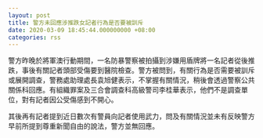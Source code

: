 ```yaml
---
layout: post
title: 警方未回應涉推跌女記者行為是否要被訓斥
date: 2020-03-09 18:45:44.000000000 +08:00
categories: rss
---
```


警方昨晚於將軍澳行動期間，一名防暴警察被拍攝到涉嫌用盾牌將一名記者從後推跌，事後有關記者頭部受傷要到醫院檢查。警方被問到，有關行為是否需要被訓斥或展開調查，警務處助理處長袁旭健表示，不掌握有關情況，稍後會透過警察公共關係科回應。有組織罪案及三合會調查科高級警司李桂華表示，他們不是調查單位，對有記者因公受傷感到不開心。

其後再有記者提到近日數次有警員向記者使用武力，問及有關情況並未有反映警方早前所提到尊重新聞自由的說法，警方並無回應。
